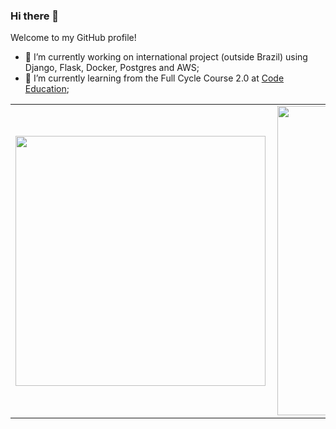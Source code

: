 ### Hi there 👋
Welcome to my GitHub profile!

- 🔭 I’m currently working on international project (outside Brazil) using Django, Flask, Docker, Postgres and AWS;
- 🌱 I’m currently learning from the Full Cycle Course 2.0 at [Code Education](https://portal.code.education/);

<center>
  <table>
    <tr>
        <td><img width="400px" align="left" src="https://github-readme-stats.vercel.app/api/top-langs/?username=JuniorGunner&hide=html,TeX,Jupyter Notebook&layout=compact&theme=merko" /></td>
        <td><img width="495px" align="left" src="https://github-readme-stats.vercel.app/api?username=JuniorGunner&theme=merko"/></td>
    </tr>
  </table>
</center>

<!--
**JuniorGunner/JuniorGunner** is a ✨ _special_ ✨ repository because its `README.md` (this file) appears on your GitHub profile.

Here are some ideas to get you started:

- 🔭 I’m currently working on ...
- 🌱 I’m currently learning ...
- 👯 I’m looking to collaborate on ...
- 🤔 I’m looking for help with ...
- 💬 Ask me about ...
- 📫 How to reach me: ...
- 😄 Pronouns: ...
- ⚡ Fun fact: ...
-->
